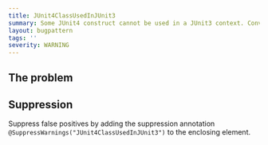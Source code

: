 ```yaml
---
title: JUnit4ClassUsedInJUnit3
summary: Some JUnit4 construct cannot be used in a JUnit3 context. Convert your class to JUnit4 style to use them.
layout: bugpattern
tags: ''
severity: WARNING
---
```


<!--
*** AUTO-GENERATED, DO NOT MODIFY ***
To make changes, edit the @BugPattern annotation or the explanation in docs/bugpattern.
-->


## The problem


## Suppression
Suppress false positives by adding the suppression annotation `@SuppressWarnings("JUnit4ClassUsedInJUnit3")` to the enclosing element.

